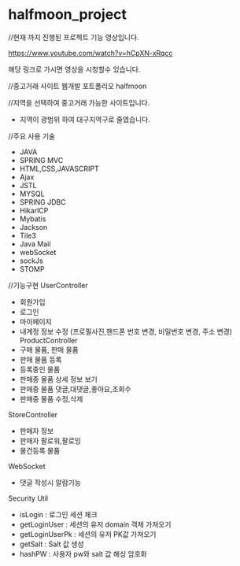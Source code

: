 # halfmoon_project
//현재 까지 진행된 프로젝트 기능 영상입니다.

https://www.youtube.com/watch?v=hCpXN-xRqcc

해당 링크로 가시면 영상을 시청할수 있습니다.

//중고거래 사이트 웹개발 포트폴리오 halfmoon

//지역을 선택하여 중고거래 가능한 사이트입니다.
- 지역이 광범위 하여 대구지역구로 줄였습니다.


//주요 사용 기술
- JAVA
- SPRING MVC
- HTML,CSS,JAVASCRIPT
- Ajax
- JSTL
- MYSQL
- SPRING JDBC
- HikarlCP
- Mybatis
- Jackson
- Tile3
- Java Mail
- webSocket
- sockJs
- STOMP

//기능구현
UserController
- 회원가입
- 로그인
- 마이페이지
- 내계정 정보 수정 (프로필사진,핸드폰 번호 변경, 비밀번호 변경, 주소 변경)
ProductController
- 구매 물품, 판매 물품
- 판매 물품 등록
- 등록중인 물품
- 판매중 물품 상세 정보 보기
- 판매중 물품 댓글,대댓글,좋아요,조회수
- 판매중 물품 수정,삭제

StoreController
- 판매자 정보
- 판매자 팔로워,팔로잉
- 물건등록 물품

WebSocket
- 댓글 작성시 알람기능

Security Util
- isLogin : 로그인 세션 체크
- getLoginUser : 세션의 유저 domain 객체 가져오기
- getLoginUserPk : 세션의 유저 PK값 가져오기
- getSalt : Salt 값 생성
- hashPW : 사용자 pw와 salt 값 해싱 암호화

